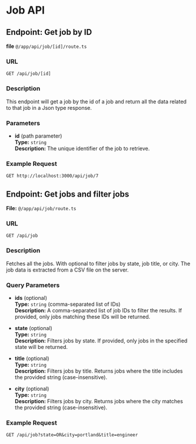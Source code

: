 # Job API

## Endpoint: Get job by ID

**file** `@/app/api/job/[id]/route.ts`

### URL

`GET /api/job/[id]`

### Description

This endpoint will get a job by the id of a job and return all the data related to that job in a Json type response.

### Parameters

- **id** (path parameter)  
  **Type:** `string`  
  **Description:** The unique identifier of the job to retrieve.

### Example Request

```http
GET http://localhost:3000/api/job/7
```

## Endpoint: Get jobs and filter jobs

**File:** `@/app/api/job/route.ts`

### URL

`GET /api/job`

### Description

Fetches all the jobs. With optional to filter jobs by state, job title, or city. The job data is extracted from a CSV file on the server.

### Query Parameters

- **ids** (optional)  
  **Type:** `string` (comma-separated list of IDs)  
  **Description:** A comma-separated list of job IDs to filter the results. If provided, only jobs matching these IDs will be returned.

- **state** (optional)  
  **Type:** `string`  
  **Description:** Filters jobs by state. If provided, only jobs in the specified state will be returned.

- **title** (optional)  
  **Type:** `string`  
  **Description:** Filters jobs by title. Returns jobs where the title includes the provided string (case-insensitive).

- **city** (optional)  
  **Type:** `string`  
  **Description:** Filters jobs by city. Returns jobs where the city matches the provided string (case-insensitive).

### Example Request

```http
GET /api/job?state=OR&city=portland&title=engineer
```
